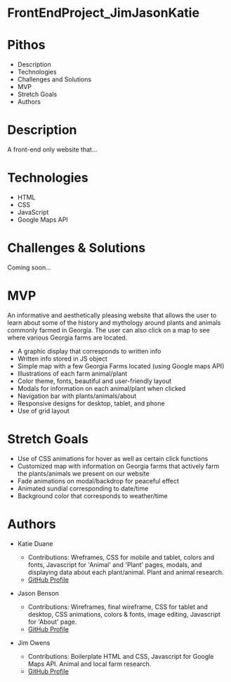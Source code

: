 # FrontEndProject_JimJasonKatie

# Pithos

* Description
* Technologies
* Challenges and Solutions
* MVP
* Stretch Goals
* Authors

# Description
A front-end only website that...

# Technologies
- HTML
- CSS
- JavaScript
- Google Maps API

# Challenges & Solutions
Coming soon...

# MVP
An informative and aesthetically pleasing website that allows the user to learn about some of the history and
mythology around plants and animals commonly farmed in Georgia. The user can also click on a map to see where various
Georgia farms are located. 
- A graphic display that corresponds to written info
- Written info stored in JS object
- Simple map with a few Georgia Farms located (using Google maps API)
- Illustrations of each farm animal/plant
- Color theme, fonts, beautiful and user-friendly layout
- Modals for information on each animal/plant when clicked
- Navigation bar with plants/animals/about
- Responsive designs for desktop, tablet, and phone
- Use of grid layout

# Stretch Goals
- Use of CSS animations for hover as well as certain click functions
- Customized map with information on Georgia farms that actively farm the plants/animals we present on our website
- Fade animations on modal/backdrop for peaceful effect
- Animated sundial corresponding to date/time
- Background color that corresponds to weather/time

# Authors
- Katie Duane
  - Contributions: Wreframes, CSS for mobile and tablet, colors and fonts, Javascript for 'Animal' and 'Plant' pages, modals, and displaying data about each plant/animal. Plant and animal research.
  - [GitHub Profile](https://github.com/katiejduane)

- Jason Benson
  - Contributions: Wireframes, final wireframe, CSS for tablet and desktop, CSS animations, colors & fonts, image editing, Javascript for 'About' page.
  - [GitHub Profile](https://github.com/jasonpbenson)
  
- Jim Owens
  - Contributions: Boilerplate HTML and CSS, Javascript for Google Maps API. Animal and local farm research.
  - [GitHub Profile](http://github.com/jimboowens)